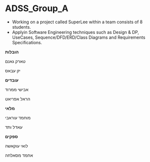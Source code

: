 # ADSS_Group_A

* Working on a project called SuperLee within a team consists of 8 students.
* Applyin Software Engineering techniques such as Design & DP, UseCases, Sequence/DFD/ERD/Class Diagrams and Requirements Specifications.

**הובלות**

טארק גאנם

יזן עבאס

**עובדים**

אבישי ממרוד

הראל אפריאט

**מלאי**

מוחמד עוראבי

עאדל ותד

**ספקים**

לואי עוקאשה

אחמד מסאלחה
